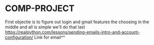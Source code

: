 # COMP-PROJECT
First objectie is to figure out login and gmail features the choosing in the middle and all is simple we'll do that last
https://realpython.com/lessons/sending-emails-intro-and-account-configuration/
Link for email^^
